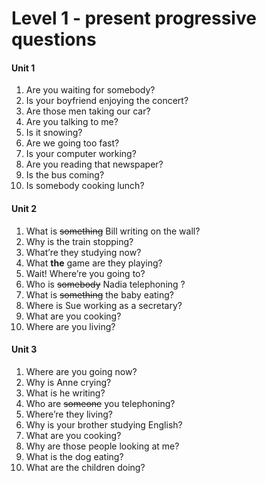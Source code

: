 # Level 1 - present progressive questions

#### Unit 1

1. Are you waiting for somebody?
2. Is your boyfriend enjoying the concert?
3. Are those men taking our car?
4. Are you talking to me?
5. Is it snowing?
6. Are we going too fast?
7. Is your computer working?
8. Are you reading that newspaper?
9. Is the bus coming?
10. Is somebody cooking lunch?

#### Unit 2

1. What is ~~something~~ Bill writing on the wall?
2. Why is the train stopping?
3. What’re they studying now?
4. What **the** game are they playing?
5. Wait! Where’re you going to?
6. Who is ~~somebody~~ Nadia telephoning ?
7. What is ~~something~~ the baby eating?
8. Where is Sue working as a secretary?
9. What are you cooking?
10. Where are you living?

#### Unit 3

1. Where are you going now?
2. Why is Anne crying?
3. What is he writing?
4. Who are ~~someone~~ you telephoning?
5. Where’re they living?
6. Why is your brother studying English?
7. What are you cooking?
8. Why are those people looking at me?
9. What is the dog eating?
10. What are the children doing?
